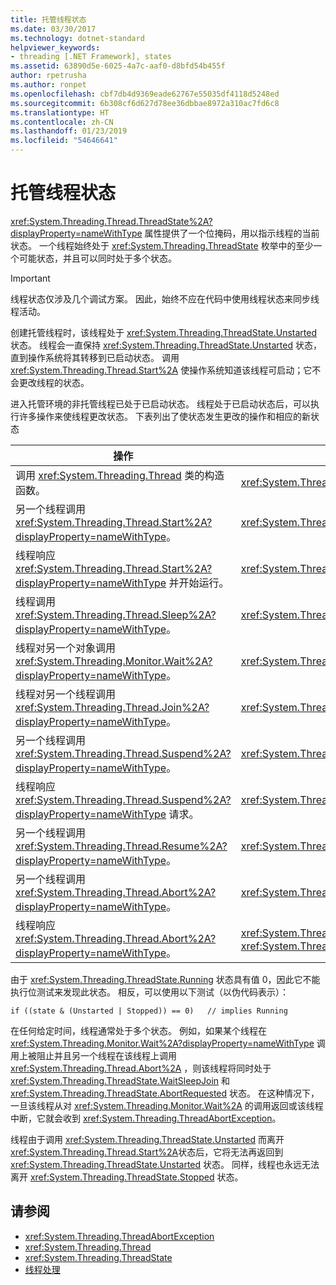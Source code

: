 ```yaml
---
title: 托管线程状态
ms.date: 03/30/2017
ms.technology: dotnet-standard
helpviewer_keywords:
- threading [.NET Framework], states
ms.assetid: 63890d5e-6025-4a7c-aaf0-d8bfd54b455f
author: rpetrusha
ms.author: ronpet
ms.openlocfilehash: cbf7db4d9369eade62767e55035df4118d5248ed
ms.sourcegitcommit: 6b308cf6d627d78ee36dbbae8972a310ac7fd6c8
ms.translationtype: HT
ms.contentlocale: zh-CN
ms.lasthandoff: 01/23/2019
ms.locfileid: "54646641"
---
```

# <a name="managed-thread-states"></a>托管线程状态
<xref:System.Threading.Thread.ThreadState%2A?displayProperty=nameWithType> 属性提供了一个位掩码，用以指示线程的当前状态。 一个线程始终处于 <xref:System.Threading.ThreadState> 枚举中的至少一个可能状态，并且可以同时处于多个状态。  
  
> [!IMPORTANT]
>  线程状态仅涉及几个调试方案。 因此，始终不应在代码中使用线程状态来同步线程活动。  
  
 创建托管线程时，该线程处于 <xref:System.Threading.ThreadState.Unstarted> 状态。 线程会一直保持 <xref:System.Threading.ThreadState.Unstarted> 状态，直到操作系统将其转移到已启动状态。 调用 <xref:System.Threading.Thread.Start%2A> 使操作系统知道该线程可启动；它不会更改线程的状态。  
  
 进入托管环境的非托管线程已处于已启动状态。 线程处于已启动状态后，可以执行许多操作来使线程更改状态。 下表列出了使状态发生更改的操作和相应的新状态  
  
|操作|所得到的新状态|  
|------------|-------------------------|  
|调用 <xref:System.Threading.Thread> 类的构造函数。|<xref:System.Threading.ThreadState.Unstarted>|  
|另一个线程调用 <xref:System.Threading.Thread.Start%2A?displayProperty=nameWithType>。|<xref:System.Threading.ThreadState.Unstarted>|  
|线程响应 <xref:System.Threading.Thread.Start%2A?displayProperty=nameWithType> 并开始运行。|<xref:System.Threading.ThreadState.Running>|  
|线程调用 <xref:System.Threading.Thread.Sleep%2A?displayProperty=nameWithType>。|<xref:System.Threading.ThreadState.WaitSleepJoin>|  
|线程对另一个对象调用 <xref:System.Threading.Monitor.Wait%2A?displayProperty=nameWithType>。|<xref:System.Threading.ThreadState.WaitSleepJoin>|  
|线程对另一个线程调用 <xref:System.Threading.Thread.Join%2A?displayProperty=nameWithType>。|<xref:System.Threading.ThreadState.WaitSleepJoin>|  
|另一个线程调用 <xref:System.Threading.Thread.Suspend%2A?displayProperty=nameWithType>。|<xref:System.Threading.ThreadState.SuspendRequested>|  
|线程响应 <xref:System.Threading.Thread.Suspend%2A?displayProperty=nameWithType> 请求。|<xref:System.Threading.ThreadState.Suspended>|  
|另一个线程调用 <xref:System.Threading.Thread.Resume%2A?displayProperty=nameWithType>。|<xref:System.Threading.ThreadState.Running>|  
|另一个线程调用 <xref:System.Threading.Thread.Abort%2A?displayProperty=nameWithType>。|<xref:System.Threading.ThreadState.AbortRequested>|  
|线程响应 <xref:System.Threading.Thread.Abort%2A?displayProperty=nameWithType>。|<xref:System.Threading.ThreadState.Aborted>，然后 <xref:System.Threading.ThreadState.Stopped>|  
  
 由于 <xref:System.Threading.ThreadState.Running> 状态具有值 0，因此它不能执行位测试来发现此状态。 相反，可以使用以下测试（以伪代码表示）：  
  
```  
if ((state & (Unstarted | Stopped)) == 0)   // implies Running     
```  
  
 在任何给定时间，线程通常处于多个状态。 例如，如果某个线程在 <xref:System.Threading.Monitor.Wait%2A?displayProperty=nameWithType> 调用上被阻止并且另一个线程在该线程上调用 <xref:System.Threading.Thread.Abort%2A> ，则该线程将同时处于 <xref:System.Threading.ThreadState.WaitSleepJoin> 和 <xref:System.Threading.ThreadState.AbortRequested> 状态。 在这种情况下，一旦该线程从对 <xref:System.Threading.Monitor.Wait%2A> 的调用返回或该线程中断，它就会收到 <xref:System.Threading.ThreadAbortException>。  
  
 线程由于调用 <xref:System.Threading.ThreadState.Unstarted> 而离开 <xref:System.Threading.Thread.Start%2A>状态后，它将无法再返回到 <xref:System.Threading.ThreadState.Unstarted> 状态。 同样，线程也永远无法离开 <xref:System.Threading.ThreadState.Stopped> 状态。  
  
## <a name="see-also"></a>请参阅

- <xref:System.Threading.ThreadAbortException>
- <xref:System.Threading.Thread>
- <xref:System.Threading.ThreadState>
- [线程处理](../../../docs/standard/threading/index.md)
